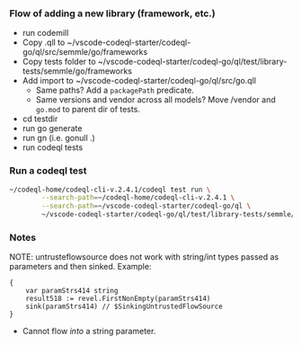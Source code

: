 ### Flow of adding a new library (framework, etc.)

- run codemill
- Copy .qll to ~/vscode-codeql-starter/codeql-go/ql/src/semmle/go/frameworks
- Copy tests folder to ~/vscode-codeql-starter/codeql-go/ql/test/library-tests/semmle/go/frameworks
- Add import to ~/vscode-codeql-starter/codeql-go/ql/src/go.qll
	- Same paths? Add a `packagePath` predicate.
	- Same versions and vendor across all models? Move /vendor and `go.mod` to parent dir of tests.
- cd testdir
- run go generate
- run gn (i.e. gonull .)
- run codeql tests


### Run a codeql test

```bash
~/codeql-home/codeql-cli-v.2.4.1/codeql test run \
        --search-path=~/codeql-home/codeql-cli-v.2.4.1 \
        --search-path=~/vscode-codeql-starter/codeql-go/ql \
        ~/vscode-codeql-starter/codeql-go/ql/test/library-tests/semmle/go/frameworks/CleverGo/UntrustedSources
```

### Notes

NOTE: untrusteflowsource does not work with string/int types passed as parameters and then sinked.
Example:
```golang
{
	var paramStrs414 string
	result518 := revel.FirstNonEmpty(paramStrs414)
	sink(paramStrs414) // $SinkingUntrustedFlowSource
}
```
- Cannot flow *into* a string parameter.



